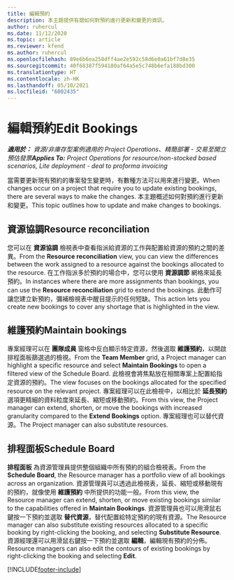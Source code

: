 ```yaml
---
title: 編輯預約
description: 本主題提供有關如何對預約進行更新和變更的資訊。
author: ruhercul
ms.date: 11/12/2020
ms.topic: article
ms.reviewer: kfend
ms.author: ruhercul
ms.openlocfilehash: 89e6b6ea258dff4ae2e592c58d6e0a61bf7d8e35
ms.sourcegitcommit: 40f68387f594180af64a5e5c748b6efa188bd300
ms.translationtype: HT
ms.contentlocale: zh-HK
ms.lasthandoff: 05/10/2021
ms.locfileid: "6002435"
---
```

# <a name="edit-bookings"></a><span data-ttu-id="787ed-103">編輯預約</span><span class="sxs-lookup"><span data-stu-id="787ed-103">Edit Bookings</span></span>

<span data-ttu-id="787ed-104">_**適用於：** 資源/非庫存型案例適用的 Project Operations、精簡部署 - 交易至開立預估發票_</span><span class="sxs-lookup"><span data-stu-id="787ed-104">_**Applies To:** Project Operations for resource/non-stocked based scenarios, Lite deployment - deal to proforma invoicing_</span></span>


<span data-ttu-id="787ed-105">當需要更新現有預約的專案發生變更時，有數種方法可以用來進行變更。</span><span class="sxs-lookup"><span data-stu-id="787ed-105">When changes occur on a project that require you to update existing bookings, there are several ways to make the changes.</span></span> <span data-ttu-id="787ed-106">本主題概述如何對預約進行更新和變更。</span><span class="sxs-lookup"><span data-stu-id="787ed-106">This topic outlines how to update and make changes to bookings.</span></span>

## <a name="resource-reconciliation"></a><span data-ttu-id="787ed-107">資源協調</span><span class="sxs-lookup"><span data-stu-id="787ed-107">Resource reconciliation</span></span>

<span data-ttu-id="787ed-108">您可以在 **資源協調** 檢視表中查看指派給資源的工作與配置給資源的預約之間的差異。</span><span class="sxs-lookup"><span data-stu-id="787ed-108">From the **Resource reconciliation** view, you can view the differences between the work assigned to a resource against the bookings allocated to the resource.</span></span> <span data-ttu-id="787ed-109">在工作指派多於預約的場合中，您可以使用 **資源調節** 網格來延長預約。</span><span class="sxs-lookup"><span data-stu-id="787ed-109">In instances where there are more assignments than bookings, you can use the **Resource reconciliation** grid to extend the bookings.</span></span> <span data-ttu-id="787ed-110">此動作可讓您建立新預約，彌補檢視表中醒目提示的任何短缺。</span><span class="sxs-lookup"><span data-stu-id="787ed-110">This action lets you create new bookings to cover any shortage that is highlighted in the view.</span></span>

## <a name="maintain-bookings"></a><span data-ttu-id="787ed-111">維護預約</span><span class="sxs-lookup"><span data-stu-id="787ed-111">Maintain bookings</span></span>

<span data-ttu-id="787ed-112">專案經理可以在 **團隊成員** 窗格中反白顯示特定資源，然後選取 **維護預約**，以開啟排程面板篩選過的檢視。</span><span class="sxs-lookup"><span data-stu-id="787ed-112">From the **Team Member** grid, a Project manager can highlight a specific resource and select **Maintain Bookings** to open a filtered view of the Schedule Board.</span></span> <span data-ttu-id="787ed-113">此檢視會將焦點放在相關專案上配置給指定資源的預約。</span><span class="sxs-lookup"><span data-stu-id="787ed-113">The view focuses on the bookings allocated for the specified resource on the relevant project.</span></span> <span data-ttu-id="787ed-114">專案經理可以在此檢視中，以相比於 **延長預約** 選項更精細的資料粒度來延長、縮短或移動預約。</span><span class="sxs-lookup"><span data-stu-id="787ed-114">From this view, the Project manager can extend, shorten, or move the bookings with increased granularity compared to the **Extend Bookings** option.</span></span> <span data-ttu-id="787ed-115">專案經理也可以替代資源。</span><span class="sxs-lookup"><span data-stu-id="787ed-115">The Project manager can also substitute resources.</span></span>

## <a name="schedule-board"></a><span data-ttu-id="787ed-116">排程面板</span><span class="sxs-lookup"><span data-stu-id="787ed-116">Schedule Board</span></span>

<span data-ttu-id="787ed-117">**排程面板** 為資源管理員提供整個組織中所有預約的組合檢視表。</span><span class="sxs-lookup"><span data-stu-id="787ed-117">From the **Schedule Board**, the Resource manager has a portfolio view of all bookings across an organization.</span></span> <span data-ttu-id="787ed-118">資源管理員可以透過此檢視表，延長、縮短或移動現有的預約，就像使用 **維護預約** 中所提供的功能一般。</span><span class="sxs-lookup"><span data-stu-id="787ed-118">From this view, the Resource manager can extend, shorten, or move existing bookings similar to the capabilities offered in **Maintain Bookings**.</span></span> <span data-ttu-id="787ed-119">資源管理員也可以用滑鼠右鍵按一下預約並選取 **替代資源**，替代配置給特定預約的現有資源。</span><span class="sxs-lookup"><span data-stu-id="787ed-119">The Resource manager can also substitute existing resources allocated to a specific booking by right-clicking the booking, and selecting **Substitute Resource**.</span></span> <span data-ttu-id="787ed-120">資源經理還可以用滑鼠右鍵按一下預約並選取 **編輯**，編輯現有預約的分佈。</span><span class="sxs-lookup"><span data-stu-id="787ed-120">Resource managers can also edit the contours of existing bookings by right-clicking the booking and selecting **Edit**.</span></span>


[!INCLUDE[footer-include](../includes/footer-banner.md)]